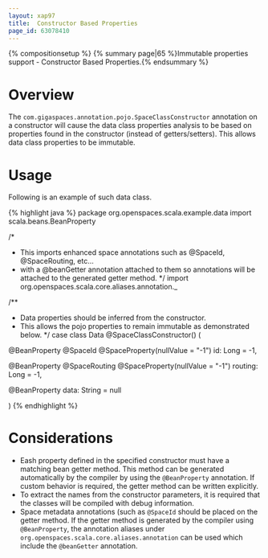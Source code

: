```yaml
---
layout: xap97
title:  Constructor Based Properties
page_id: 63078410
---
```


{% compositionsetup %}
{% summary page|65 %}Immutable properties support - Constructor Based Properties.{% endsummary %}

# Overview

The `com.gigaspaces.annotation.pojo.SpaceClassConstructor` annotation on a constructor will cause the data class properties analysis to be based on properties found in the constructor (instead of getters/setters). This allows data class properties to be immutable.

# Usage

Following is an example of such data class.

{% highlight java %}
package org.openspaces.scala.example.data
import scala.beans.BeanProperty

/*
 * This imports enhanced space annotations such as @SpaceId, @SpaceRouting, etc...
 * with a @beanGetter annotation attached to them so annotations will be attached to the generated getter method.
 */
import org.openspaces.scala.core.aliases.annotation._

/**
 * Data properties should be inferred from the constructor.
 * This allows the pojo properties to remain immutable as demonstrated below.
 */
case class Data @SpaceClassConstructor() (

  @BeanProperty
  @SpaceId
  @SpaceProperty(nullValue = "-1")
  id: Long = -1,

  @BeanProperty
  @SpaceRouting
  @SpaceProperty(nullValue = "-1")
  routing: Long = -1,

  @BeanProperty
  data: String = null

)
{% endhighlight %}

# Considerations

- Eash property defined in the specified constructor must have a matching bean getter method. This method can be generated automatically by the compiler by using the `@BeanProperty` annotation. If custom behavior is required, the getter method can be written explicitly.
- To extract the names from the constructor parameters, it is required that the classes will be compiled with debug information.
- Space metadata annotations (such as `@SpaceId` should be placed on the getter method. If the getter method is generated by the compiler using `@BeanProperty`, the annotation aliases under `org.openspaces.scala.core.aliases.annotation` can be used which include the `@beanGetter` annotation.
